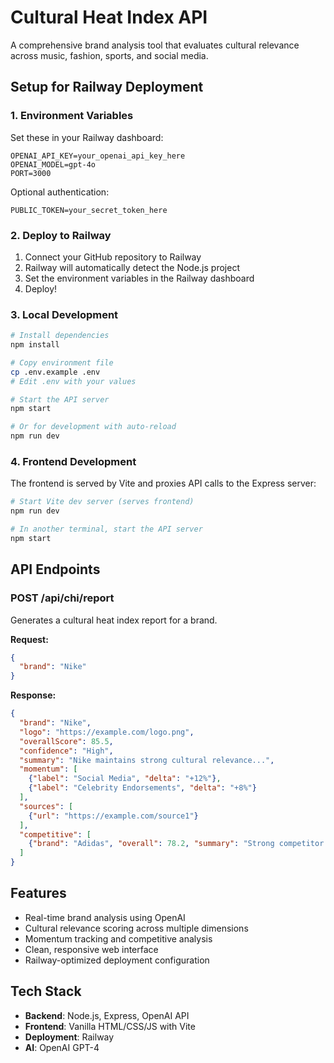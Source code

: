 # Cultural Heat Index API

A comprehensive brand analysis tool that evaluates cultural relevance across music, fashion, sports, and social media.

## Setup for Railway Deployment

### 1. Environment Variables
Set these in your Railway dashboard:

```
OPENAI_API_KEY=your_openai_api_key_here
OPENAI_MODEL=gpt-4o
PORT=3000
```

Optional authentication:
```
PUBLIC_TOKEN=your_secret_token_here
```

### 2. Deploy to Railway

1. Connect your GitHub repository to Railway
2. Railway will automatically detect the Node.js project
3. Set the environment variables in the Railway dashboard
4. Deploy!

### 3. Local Development

```bash
# Install dependencies
npm install

# Copy environment file
cp .env.example .env
# Edit .env with your values

# Start the API server
npm start

# Or for development with auto-reload
npm run dev
```

### 4. Frontend Development

The frontend is served by Vite and proxies API calls to the Express server:

```bash
# Start Vite dev server (serves frontend)
npm run dev

# In another terminal, start the API server
npm start
```

## API Endpoints

### POST /api/chi/report
Generates a cultural heat index report for a brand.

**Request:**
```json
{
  "brand": "Nike"
}
```

**Response:**
```json
{
  "brand": "Nike",
  "logo": "https://example.com/logo.png",
  "overallScore": 85.5,
  "confidence": "High",
  "summary": "Nike maintains strong cultural relevance...",
  "momentum": [
    {"label": "Social Media", "delta": "+12%"},
    {"label": "Celebrity Endorsements", "delta": "+8%"}
  ],
  "sources": [
    {"url": "https://example.com/source1"}
  ],
  "competitive": [
    {"brand": "Adidas", "overall": 78.2, "summary": "Strong competitor..."}
  ]
}
```

## Features

- Real-time brand analysis using OpenAI
- Cultural relevance scoring across multiple dimensions
- Momentum tracking and competitive analysis
- Clean, responsive web interface
- Railway-optimized deployment configuration

## Tech Stack

- **Backend**: Node.js, Express, OpenAI API
- **Frontend**: Vanilla HTML/CSS/JS with Vite
- **Deployment**: Railway
- **AI**: OpenAI GPT-4